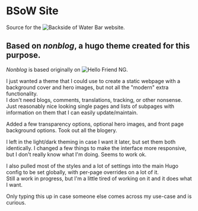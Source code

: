 # BSoW Site

Source for the ![Backside of Water Bar website](https://backsideofwaterbar.com).

## Based on *nonblog*, a hugo theme created for this purpose.

*Nonblog* is based originally on ![Hello Friend NG](https://themes.gohugo.io/themes/hugo-theme-hello-friend-ng/).

I just wanted a theme that I could use to create a static webpage with a background cover and hero images, but not all the "modern" extra functionality.  
I don't need blogs, comments, translations, tracking, or other nonsense. Just reasonably nice looking single pages and lists of subpages with information on them that I can easily update/maintain.

Added a few transparency options, optional hero images, and front page background options. Took out all the blogery.

I left in the light/dark theming in case I want it later, but set them both identically. I changed a few things to make the interface more responsive, but I don't really know what I'm doing. Seems to work ok.

I also pulled most of the styles and a lot of settings into the main Hugo config to be set globally, with per-page overrides on a lot of it.  
Still a work in progress, but I'm a little tired of working on it and it does what I want.

Only typing this up in case someone else comes across my use-case and is curious.
